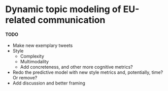 # Dynamic topic modeling of EU-related communication


#### TODO
- Make new exemplary tweets
- Style
    - Complexity
    - Multimodality
    - Add concreteness, and other more cognitive metrics?
- Redo the predictive model with new style metrics and, potentially, time? Or remove?
- Add discussion and better framing
